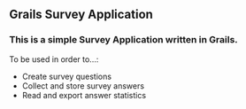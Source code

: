 ## Grails Survey Application 

### This is a simple Survey Application written in Grails. 
To be used in order to...:   
  
- Create survey questions
- Collect and store survey answers 
- Read and export answer statistics 

   
